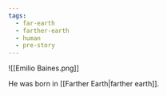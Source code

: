 ```yaml
---
tags:
  - far-earth
  - farther-earth
  - human
  - pre-story
---
```

![[Emilio Baines.png]]

He was born in [[Farther Earth|farther earth]].
